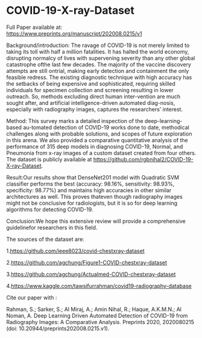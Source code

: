 # COVID-19-X-ray-Dataset

Full Paper available at: https://www.preprints.org/manuscript/202008.0215/v1

Background/introduction: The ravage of COVID-19 is not merely limited to taking its toll with half a million fatalities. It has halted the world economy, disrupting normalcy of lives with supervening severity than any other global catastrophe ofthe last few decades. The majority of the vaccine discovery attempts are still ontrial, making early detection and containment the only feasible redress. The existing diagnostic technique with high accuracy has the setbacks of being expensive and sophisticated, requiring skilled individuals for specimen collection and screening resulting in lower outreach. So, methods excluding direct human inter-vention are much sought after, and artificial intelligence-driven automated diag-nosis, especially with radiography images, captures the researchers’ interest.

Method: This survey marks a detailed inspection of the deep-learning-based au-tomated detection of COVID-19 works done to date, methodical challenges along with probable solutions, and scopes of future exploration in this arena. We also provided a comparative quantitative analysis of the performance of 315 deep models in diagnosing COVID-19, Normal, and Pneumonia from x-ray images of a custom dataset created from four others. The dataset is publicly available at https://github.com/rgbnihal2/COVID-19-X-ray-Dataset.

Result:Our results show that DenseNet201 model with Quadratic SVM classifier performs the best (accuracy: 98.16%, sensitivity: 98.93%, specificity: 98.77%) and maintains high accuracies in other similar architectures as well. This proves thateven though radiography images might not be conclusive for radiologists, but it is so for deep learning algorithms for detecting COVID-19.

Conclusion:We hope this extensive review will provide a comprehensive guidelinefor researchers in this field.

The sources of the dataset are:

1.https://github.com/ieee8023/covid-chestxray-dataset

2.https://github.com/agchung/Figure1-COVID-chestxray-dataset

3.https://github.com/agchung/Actualmed-COVID-chestxray-dataset

4.https://www.kaggle.com/tawsifurrahman/covid19-radiography-database


Cite our paper with :

Rahman, S.; Sarker, S.; Al Miraj, A.; Amin Nihal, R.; Haque, A.K.M.N.; Al Noman, A. Deep Learning Driven Automated Detection of COVID-19 from Radiography Images: A Comparative Analysis. Preprints 2020, 2020080215 (doi: 10.20944/preprints202008.0215.v1).


